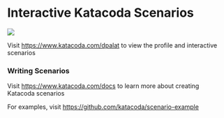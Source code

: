 # Interactive Katacoda Scenarios

[![](http://shields.katacoda.com/katacoda/dpalat/count.svg)](https://www.katacoda.com/dpalat "Get your profile on Katacoda.com")

Visit https://www.katacoda.com/dpalat to view the profile and interactive scenarios

### Writing Scenarios
Visit https://www.katacoda.com/docs to learn more about creating Katacoda scenarios

For examples, visit https://github.com/katacoda/scenario-example
